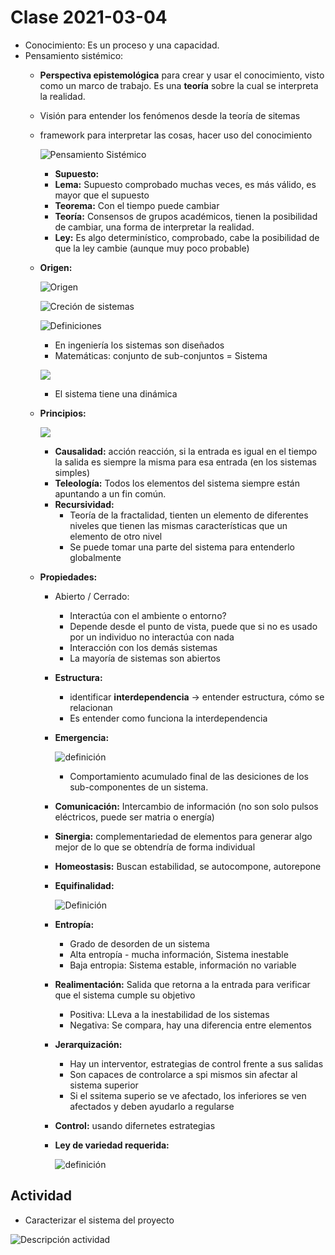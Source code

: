 # Clase 2021-03-04

- Conocimiento: Es un proceso y una capacidad.
- Pensamiento sistémico:
  - **Perspectiva epistemológica** para crear y usar el conocimiento, visto como un marco de trabajo. Es una **teoría** sobre la cual se interpreta la realidad.
  - Visión para entender los fenómenos desde la teoría de sitemas
  - framework para interpretar las cosas, hacer uso del conocimiento

    ![Pensamiento Sistémico](images/004.png)

    - **Supuesto:**
    - **Lema:** Supuesto comprobado muchas veces, es más válido, es mayor que el supuesto
    - **Teorema:** Con el tiempo puede cambiar
    - **Teoría:** Consensos de grupos académicos, tienen la posibilidad de cambiar, una forma de interpretar la realidad.
    - **Ley:** Es algo determinístico, comprobado, cabe la posibilidad de que la ley cambie (aunque muy poco probable)

  - **Origen:**

    ![Origen](images/005.png)

    ![Creción de sistemas](images/006.png)

    ![Definiciones](images/007.png)

    - En ingeniería los sistemas son diseñados
    - Matemáticas: conjunto de sub-conjuntos = Sistema

    ![](images/008.png)

    - El sistema tiene una dinámica
  - **Principios:**

    ![](images/009.png)

    - **Causalidad:** acción reacción, si la entrada es igual en el tiempo la salida es siempre la misma para esa entrada (en los sistemas simples)
    - **Teleología:** Todos los elementos del sistema siempre están apuntando a un fin común.
    - **Recursividad:**
      - Teoría de la fractalidad, tienten un elemento de diferentes niveles que tienen las mismas características que un elemento de otro nivel
      - Se puede tomar una parte del sistema para entenderlo globalmente
  - **Propiedades:**
    - Abierto / Cerrado:
      - Interactúa con el ambiente o entorno?
      - Depende desde el punto de vista, puede que si no es usado por un individuo no interactúa con nada
      - Interacción con los demás sistemas
      - La mayoría de sistemas son abiertos
    - **Estructura:**
      - identificar **interdependencia** -> entender estructura, cómo se relacionan
      - Es entender como funciona la interdependencia
    - **Emergencia:**

        ![definición](images/00A.png)

      - Comportamiento acumulado final de las desiciones de los sub-componentes de un sistema.
    - **Comunicación:** Intercambio de información (no son solo pulsos eléctricos, puede ser matria o energía)
    - **Sinergia:** complementariedad de elementos para generar algo mejor de lo que se obtendría de forma individual
    - **Homeostasis:** Buscan estabilidad, se autocompone, autorepone
    - **Equifinalidad:**

        ![Definición](images/00B.png)

    - **Entropía:**
      - Grado de desorden de un sistema
      - Alta entropía - mucha información, Sistema inestable
      - Baja entropia: Sistema estable, información no variable
    - **Realimentación:** Salida que retorna a la entrada para verificar que el sistema cumple su objetivo
      - Positiva: LLeva a la inestabilidad de los sistemas
      - Negativa: Se compara, hay una diferencia entre elementos
    - **Jerarquización:**
      - Hay un interventor, estrategias de control frente a sus salidas
      - Son capaces de controlarce a spi mismos sin afectar al sistema superior
      - Si el ssitema superio se ve afectado, los inferiores se ven afectados y deben ayudarlo a regularse
    - **Control:** usando difernetes estrategias
    - **Ley de variedad requerida:**

      ![definición](images/00C.png)

## Actividad

- Caracterizar el sistema del proyecto

![Descripción actividad](images/00B.png)